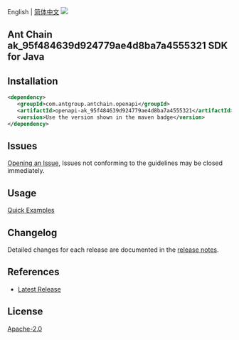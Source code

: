 English | [简体中文](README-CN.md)
![](https://aliyunsdk-pages.alicdn.com/icons/AlibabaCloud.svg)

## Ant Chain ak_95f484639d924779ae4d8ba7a4555321 SDK for Java

## Installation

```xml
<dependency>
   <groupId>com.antgroup.antchain.openapi</groupId>
   <artifactId>openapi-ak_95f484639d924779ae4d8ba7a4555321</artifactId>
   <version>Use the version shown in the maven badge</version>
</dependency>
```

## Issues
[Opening an Issue](https://github.com/alipay/antchain-openapi-prod-sdk/issues/new), Issues not conforming to the guidelines may be closed immediately.

## Usage
[Quick Examples](https://github.com/alipay/antchain-openapi-prod-sdk/blob/master/docs/0-Examples-EN.md#quick-examples)

## Changelog
Detailed changes for each release are documented in the [release notes](./ChangeLog.txt).

## References
* [Latest Release](https://github.com/alipay/antchain-openapi-prod-sdk/)

## License
[Apache-2.0](http://www.apache.org/licenses/LICENSE-2.0)
